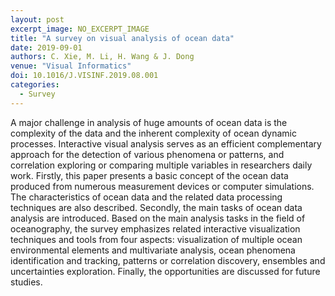 ```yaml
---
layout: post
excerpt_image: NO_EXCERPT_IMAGE
title: "A survey on visual analysis of ocean data"
date: 2019-09-01
authors: C. Xie, M. Li, H. Wang & J. Dong
venue: "Visual Informatics"
doi: 10.1016/J.VISINF.2019.08.001
categories:
  - Survey
---
```

A major challenge in analysis of huge amounts of ocean data is the complexity of the data and the inherent complexity of ocean dynamic processes. Interactive visual analysis serves as an efficient complementary approach for the detection of various phenomena or patterns, and correlation exploring or comparing multiple variables in researchers daily work. Firstly, this paper presents a basic concept of the ocean data produced from numerous measurement devices or computer simulations. The characteristics of ocean data and the related data processing techniques are also described. Secondly, the main tasks of ocean data analysis are introduced. Based on the main analysis tasks in the field of oceanography, the survey emphasizes related interactive visualization techniques and tools from four aspects: visualization of multiple ocean environmental elements and multivariate analysis, ocean phenomena identification and tracking, patterns or correlation discovery, ensembles and uncertainties exploration. Finally, the opportunities are discussed for future studies.
